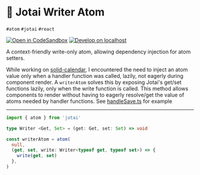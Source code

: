 # 👻 Jotai Writer Atom

`#atom` `#jotai` `#react`

[![Open in CodeSandbox](https://img.shields.io/badge/Open-＠CodeSandbox-blue?style=flat-square&logo=codesandbox)][live_demo]
[![Develop on localhost](https://img.shields.io/badge/Develop-＠localhost-DDD?style=flat-square&logo=gnubash&logoColor=EEE)][develop]

A context-friendly write-only atom, allowing dependency injection for atom setters.

While working on [solid-calendar][solid_calendar], I encountered the need to inject an atom value only when a handler function was called, lazily, not eagerly during component render. A `writerAtom` solves this by exposing Jotai's get/set functions lazily, only when the write function is called. This method allows components to render without having to eagerly resolve/get the value of atoms needed by handler functions. See [handleSave.ts][handleSave] for example

---

```ts
import { atom } from 'jotai'

type Writer <Get, Set> = (get: Get, set: Set) => void

const writerAtom = atom(
  null,
  (get, set, write: Writer<typeof get, typeof set>) => {
    write(get, set)
  },
)
```

[develop]: ../../.shared/node/README.md#development

[handleSave]: ../solid-calendar/src/reminder/editor/handleSave.ts

[live_demo]: https://codesandbox.io/s/github/hd-o/coding-challenge/tree/main/packages/jotai-writer-atom?file=/src/app/index.tsx

[solid_calendar]: ../solid-calendar/README.md
